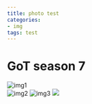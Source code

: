 ```yaml
---
title: photo test 
categories: 
- img
tags: test
---
```


# GoT season 7 

![img1](http://ox1rl70u8.bkt.clouddn.com/test1722e2821ly1fidcanuapkj21hc0u0grg.jpg_x)  
![img2](http://ox1rl70u8.bkt.clouddn.com/test1722e2821ly1fidcaog2toj21hc0u0wju.jpg)
![img3](http://ox1rl70u8.bkt.clouddn.com/test1722e2821ly1fidcap996qj21hc0u0n7y.jpg)
![](http://ox1rl70u8.bkt.clouddn.com/test1722e2821ly1fidcaswmqjj21hc0u07ai.jpg_x)

